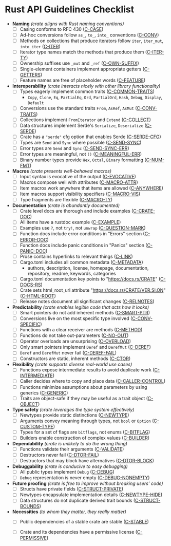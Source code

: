 # Rust API Guidelines Checklist

<!-- Read CONTRIBUTING.md before writing new guidelines -->

- **Naming** *(crate aligns with Rust naming conventions)*
  - [ ] Casing conforms to RFC 430 ([C-CASE])
  - [ ] Ad-hoc conversions follow `as_`, `to_`, `into_` conventions ([C-CONV])
  - [ ] Methods on collections that produce iterators follow `iter`, `iter_mut`, `into_iter` ([C-ITER])
  - [ ] Iterator type names match the methods that produce them ([C-ITER-TY])
  - [ ] Ownership suffixes use `_mut` and `_ref` ([C-OWN-SUFFIX])
  - [ ] Single-element containers implement appropriate getters ([C-GETTERS])
  - [ ] Feature names are free of placeholder words ([C-FEATURE])
- **Interoperability** *(crate interacts nicely with other library functionality)*
  - [ ] Types eagerly implement common traits ([C-COMMON-TRAITS])
    - `Copy`, `Clone`, `Eq`, `PartialEq`, `Ord`, `PartialOrd`, `Hash`, `Debug`,
      `Display`, `Default`
  - [ ] Conversions use the standard traits `From`, `AsRef`, `AsMut` ([C-CONV-TRAITS])
  - [ ] Collections implement `FromIterator` and `Extend` ([C-COLLECT])
  - [ ] Data structures implement Serde's `Serialize`, `Deserialize` ([C-SERDE])
  - [ ] Crate has a `"serde"` cfg option that enables Serde ([C-SERDE-CFG])
  - [ ] Types are `Send` and `Sync` where possible ([C-SEND-SYNC])
  - [ ] Error types are `Send` and `Sync` ([C-SEND-SYNC-ERR])
  - [ ] Error types are meaningful, not `()` ([C-MEANINGFUL-ERR])
  - [ ] Binary number types provide `Hex`, `Octal`, `Binary` formatting ([C-NUM-FMT])
- **Macros** *(crate presents well-behaved macros)*
  - [ ] Input syntax is evocative of the output ([C-EVOCATIVE])
  - [ ] Macros compose well with attributes ([C-MACRO-ATTR])
  - [ ] Item macros work anywhere that items are allowed ([C-ANYWHERE])
  - [ ] Item macros support visibility specifiers ([C-MACRO-VIS])
  - [ ] Type fragments are flexible ([C-MACRO-TY])
- **Documentation** *(crate is abundantly documented)*
  - [ ] Crate level docs are thorough and include examples ([C-CRATE-DOC])
  - [ ] All items have a rustdoc example ([C-EXAMPLE])
  - [ ] Examples use `?`, not `try!`, not `unwrap` ([C-QUESTION-MARK])
  - [ ] Function docs include error conditions in "Errors" section ([C-ERROR-DOC])
  - [ ] Function docs include panic conditions in "Panics" section ([C-PANIC-DOC])
  - [ ] Prose contains hyperlinks to relevant things ([C-LINK])
  - [ ] Cargo.toml includes all common metadata ([C-METADATA])
    - authors, description, license, homepage, documentation, repository,
      readme, keywords, categories
  - [ ] Cargo.toml documentation key points to "https://docs.rs/CRATE" ([C-DOCS-RS])
  - [ ] Crate sets html_root_url attribute "https://docs.rs/CRATE/VER.SI.ON" ([C-HTML-ROOT])
  - [ ] Release notes document all significant changes ([C-RELNOTES])
- **Predictability** *(crate enables legible code that acts how it looks)*
  - [ ] Smart pointers do not add inherent methods ([C-SMART-PTR])
  - [ ] Conversions live on the most specific type involved ([C-CONV-SPECIFIC])
  - [ ] Functions with a clear receiver are methods ([C-METHOD])
  - [ ] Functions do not take out-parameters ([C-NO-OUT])
  - [ ] Operator overloads are unsurprising ([C-OVERLOAD])
  - [ ] Only smart pointers implement `Deref` and `DerefMut` ([C-DEREF])
  - [ ] `Deref` and `DerefMut` never fail ([C-DEREF-FAIL])
  - [ ] Constructors are static, inherent methods ([C-CTOR])
- **Flexibility** *(crate supports diverse real-world use cases)*
  - [ ] Functions expose intermediate results to avoid duplicate work ([C-INTERMEDIATE])
  - [ ] Caller decides where to copy and place data ([C-CALLER-CONTROL])
  - [ ] Functions minimize assumptions about parameters by using generics ([C-GENERIC])
  - [ ] Traits are object-safe if they may be useful as a trait object ([C-OBJECT])
- **Type safety** *(crate leverages the type system effectively)*
  - [ ] Newtypes provide static distinctions ([C-NEWTYPE])
  - [ ] Arguments convey meaning through types, not `bool` or `Option` ([C-CUSTOM-TYPE])
  - [ ] Types for a set of flags are `bitflags`, not enums ([C-BITFLAG])
  - [ ] Builders enable construction of complex values ([C-BUILDER])
- **Dependability** *(crate is unlikely to do the wrong thing)*
  - [ ] Functions validate their arguments ([C-VALIDATE])
  - [ ] Destructors never fail ([C-DTOR-FAIL])
  - [ ] Destructors that may block have alternatives ([C-DTOR-BLOCK])
- **Debuggability** *(crate is conducive to easy debugging)*
  - [ ] All public types implement `Debug` ([C-DEBUG])
  - [ ] `Debug` representation is never empty ([C-DEBUG-NONEMPTY])
- **Future proofing** *(crate is free to improve without breaking users' code)*
  - [ ] Structs have private fields ([C-STRUCT-PRIVATE])
  - [ ] Newtypes encapsulate implementation details ([C-NEWTYPE-HIDE])
  - [ ] Data structures do not duplicate derived trait bounds ([C-STRUCT-BOUNDS])
- **Necessities** *(to whom they matter, they really matter)*
  - [ ] Public dependencies of a stable crate are stable ([C-STABLE])
  - [ ] Crate and its dependencies have a permissive license ([C-PERMISSIVE])


[C-CASE]: naming.html#c-case
[C-CONV]: naming.html#c-naming
[C-ITER]: naming.html#c-iter
[C-ITER-TY]: naming.html#c-iter-ty
[C-OWN-SUFFIX]: naming.html#c-own-suffix
[C-GETTERS]: naming.html#c-getters
[C-FEATURE]: naming.html#c-feature

[C-COMMON-TRAITS]: interoperability.html#c-common-traits
[C-CONV-TRAITS]: interoperability.html#c-conv-traits
[C-COLLECT]: interoperability.html#c-collect
[C-SERDE]: interoperability.html#c-serde
[C-SERDE-CFG]: interoperability.html#c-serde-cfg
[C-SEND-SYNC]: interoperability.html#c-send-sync
[C-SEND-SYNC-ERR]: interoperability.html#c-send-sync-err
[C-MEANINGFUL-ERR]: interoperability.html#c-meaningful-err
[C-NUM-FMT]: interoperability.html#c-num-fmt

[C-EVOCATIVE]: macros.html#c-evocative
[C-MACRO-ATTR]: macros.html#c-macro-attr
[C-ANYWHERE]: macros.html#c-anywhere
[C-MACRO-VIS]: macros.html#c-macro-vis
[C-MACRO-TY]: macros.html#c-macro-ty

[C-CRATE-DOC]: documentation.html#c-crate-doc
[C-EXAMPLE]: documentation.html#c-example
[C-QUESTION-MARK]: documentation.html#c-question-mark
[C-ERROR-DOC]: documentation.html#c-error-doc
[C-PANIC-DOC]: documentation.html#c-panic-doc
[C-LINK]: documentation.html#c-link
[C-METADATA]: documentation.html#c-metadata
[C-DOCS-RS]: documentation.html#c-docs-rs
[C-HTML-ROOT]: documentation.html#c-html-root
[C-RELNOTES]: documentation.html#c-relnotes

[C-SMART-PTR]: predictability.html#c-smart-ptr
[C-CONV-SPECIFIC]: predictability.html#c-conv-specific
[C-METHOD]: predictability.html#c-method
[C-NO-OUT]: predictability.html#c-no-out
[C-OVERLOAD]: predictability.html#c-overload
[C-DEREF]: predictability.html#c-deref
[C-DEREF-FAIL]: predictability.html#c-deref-fail
[C-CTOR]: predictability.html#c-ctor

[C-INTERMEDIATE]: flexibility.html#c-intermediate
[C-CALLER-CONTROL]: flexibility.html#c-caller-control
[C-GENERIC]: flexibility.html#c-generic
[C-OBJECT]: flexibility.html#c-object

[C-NEWTYPE]: type-safety.html#c-newtype
[C-CUSTOM-TYPE]: type-safety.html#c-custom-type
[C-BITFLAG]: type-safety.html#c-bitflag
[C-BUILDER]: type-safety.html#c-builder

[C-VALIDATE]: dependability.html#c-validate
[C-DTOR-FAIL]: dependability.html#c-dtor-fail
[C-DTOR-BLOCK]: dependability.html#c-dtor-block

[C-DEBUG]: debuggability.html#c-debug
[C-DEBUG-NONEMPTY]: debuggability.html#c-debug-nonempty

[C-STRUCT-PRIVATE]: future-proofing.html#c-struct-private
[C-NEWTYPE-HIDE]: future-proofing.html#c-newtype-hide
[C-STRUCT-BOUNDS]: future-proofing.html#c-struct-bounds

[C-STABLE]: necessities.html#c-stable
[C-PERMISSIVE]: necessities.html#c-permissive
